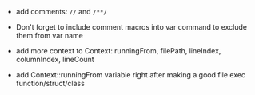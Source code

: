 - add comments: `//` and `/**/`
- Don't forget to include comment macros into var command to exclude them from var name

- add more context to Context: runningFrom, filePath, lineIndex, columnIndex, lineCount

- add Context::runningFrom variable right after making a good file exec function/struct/class